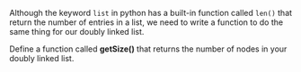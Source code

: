 <!--title={The Size of the Linked List}--> 

<!--badges={Algorithms:15,Python:15}-->

<!--concepts={Size of a Linked List}-->

Although the keyword `list` in python has a built-in function called `len()` that return the number of entries in a list, we need to write a function to do the same thing for our doubly linked list.

Define a function called **getSize()** that returns the number of nodes in your doubly linked list.



